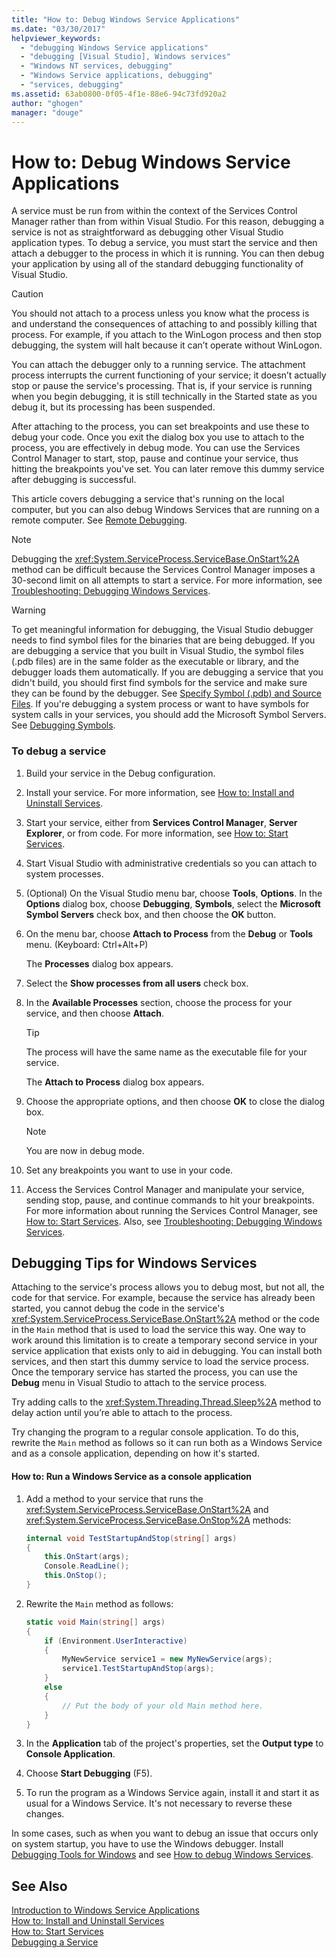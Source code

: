 ```yaml
---
title: "How to: Debug Windows Service Applications"
ms.date: "03/30/2017"
helpviewer_keywords: 
  - "debugging Windows Service applications"
  - "debugging [Visual Studio], Windows services"
  - "Windows NT services, debugging"
  - "Windows Service applications, debugging"
  - "services, debugging"
ms.assetid: 63ab0800-0f05-4f1e-88e6-94c73fd920a2
author: "ghogen"
manager: "douge"
---
```

# How to: Debug Windows Service Applications
A service must be run from within the context of the Services Control Manager rather than from within Visual Studio. For this reason, debugging a service is not as straightforward as debugging other Visual Studio application types. To debug a service, you must start the service and then attach a debugger to the process in which it is running. You can then debug your application by using all of the standard debugging functionality of Visual Studio.  
  
> [!CAUTION]
>  You should not attach to a process unless you know what the process is and understand the consequences of attaching to and possibly killing that process. For example, if you attach to the WinLogon process and then stop debugging, the system will halt because it can’t operate without WinLogon.  
  
 You can attach the debugger only to a running service. The attachment process interrupts the current functioning of your service; it doesn’t actually stop or pause the service's processing. That is, if your service is running when you begin debugging, it is still technically in the Started state as you debug it, but its processing has been suspended.  
  
 After attaching to the process, you can set breakpoints and use these to debug your code. Once you exit the dialog box you use to attach to the process, you are effectively in debug mode. You can use the Services Control Manager to start, stop, pause and continue your service, thus hitting the breakpoints you've set. You can later remove this dummy service after debugging is successful.  
  
 This article covers debugging a service that's running on the local computer, but you can also debug Windows Services that are running on a remote computer. See [Remote Debugging](/visualstudio/debugger/debug-installed-app-package).  
  
> [!NOTE]
>  Debugging the <xref:System.ServiceProcess.ServiceBase.OnStart%2A> method can be difficult because the Services Control Manager imposes a 30-second limit on all attempts to start a service. For more information, see [Troubleshooting: Debugging Windows Services](../../../docs/framework/windows-services/troubleshooting-debugging-windows-services.md).  
  
> [!WARNING]
>  To get meaningful information for debugging, the Visual Studio debugger needs to find symbol files for the binaries that are being debugged. If you are debugging a service that you built in Visual Studio, the symbol files (.pdb files) are in the same folder as the executable or library, and the debugger loads them automatically. If you are debugging a service that you didn't build, you should first find symbols for the service and make sure they can be found by the debugger. See [Specify Symbol (.pdb) and Source Files](http://msdn.microsoft.com/library/1105e169-5272-4e7c-b3e7-cda1b7798a6b). If you're debugging a system process or want to have symbols for system calls in your services, you should add the Microsoft Symbol Servers. See [Debugging Symbols](/windows/desktop/DxTechArts/debugging-with-symbols).  
  
### To debug a service  
  
1.  Build your service in the Debug configuration.  
  
2.  Install your service. For more information, see [How to: Install and Uninstall Services](../../../docs/framework/windows-services/how-to-install-and-uninstall-services.md).  
  
3.  Start your service, either from **Services Control Manager**, **Server Explorer**, or from code. For more information, see [How to: Start Services](../../../docs/framework/windows-services/how-to-start-services.md).  
  
4.  Start Visual Studio with administrative credentials so you can attach to system processes.  
  
5.  (Optional) On the Visual Studio menu bar, choose **Tools**, **Options**. In the **Options** dialog box, choose **Debugging**, **Symbols**, select the **Microsoft Symbol Servers** check box, and then choose the **OK** button.  
  
6.  On the menu bar, choose **Attach to Process** from the **Debug** or **Tools** menu. (Keyboard: Ctrl+Alt+P)  
  
     The **Processes** dialog box appears.  
  
7.  Select the **Show processes from all users** check box.  
  
8.  In the **Available Processes** section, choose the process for your service, and then choose **Attach**.  
  
    > [!TIP]
    >  The process will have the same name as the executable file for your service.  
  
     The **Attach to Process** dialog box appears.  
  
9. Choose the appropriate options, and then choose **OK** to close the dialog box.  
  
    > [!NOTE]
    >  You are now in debug mode.  
  
10. Set any breakpoints you want to use in your code.  
  
11. Access the Services Control Manager and manipulate your service, sending stop, pause, and continue commands to hit your breakpoints. For more information about running the Services Control Manager, see [How to: Start Services](../../../docs/framework/windows-services/how-to-start-services.md). Also, see [Troubleshooting: Debugging Windows Services](../../../docs/framework/windows-services/troubleshooting-debugging-windows-services.md).  
  
## Debugging Tips for Windows Services  
 Attaching to the service's process allows you to debug most, but not all, the code for that service. For example, because the service has already been started, you cannot debug the code in the service's <xref:System.ServiceProcess.ServiceBase.OnStart%2A> method or the code in the `Main` method that is used to load the service this way. One way to work around this limitation is to create a temporary second service in your service application that exists only to aid in debugging. You can install both services, and then start this dummy service to load the service process. Once the temporary service has started the process, you can use the **Debug** menu in Visual Studio to attach to the service process.  
  
 Try adding calls to the <xref:System.Threading.Thread.Sleep%2A> method to delay action until you’re able to attach to the process.  
  
 Try changing the program to a regular console application. To do this, rewrite the `Main` method as follows so it can run both as a Windows Service and as a console application, depending on how it's started.  
  
#### How to: Run a Windows Service as a console application  
  
1.  Add a method to your service that runs the <xref:System.ServiceProcess.ServiceBase.OnStart%2A> and <xref:System.ServiceProcess.ServiceBase.OnStop%2A> methods:  
  
    ```csharp  
    internal void TestStartupAndStop(string[] args)  
    {  
        this.OnStart(args);  
        Console.ReadLine();  
        this.OnStop();  
    }  
    ```  
  
2.  Rewrite the `Main` method as follows:  
  
    ```csharp  
    static void Main(string[] args)  
    {  
        if (Environment.UserInteractive)  
        {  
            MyNewService service1 = new MyNewService(args);  
            service1.TestStartupAndStop(args);  
        }  
        else  
        {  
            // Put the body of your old Main method here.  
        }  
    }
    ```  
  
3.  In the **Application** tab of the project's properties, set the **Output type** to **Console Application**.  
  
4.  Choose **Start Debugging** (F5).  
  
5.  To run the program as a Windows Service again, install it and start it as usual for a Windows Service. It's not necessary to reverse these changes.  
  
 In some cases, such as when you want to debug an issue that occurs only on system startup, you have to use the Windows debugger. Install [Debugging Tools for Windows](http://msdn.microsoft.com/windows/hardware/hh852365) and see [How to debug Windows Services](http://support.microsoft.com/kb/824344).  
  
## See Also  
 [Introduction to Windows Service Applications](../../../docs/framework/windows-services/introduction-to-windows-service-applications.md)  
 [How to: Install and Uninstall Services](../../../docs/framework/windows-services/how-to-install-and-uninstall-services.md)  
 [How to: Start Services](../../../docs/framework/windows-services/how-to-start-services.md)  
 [Debugging a Service](/windows/desktop/Services/debugging-a-service)
